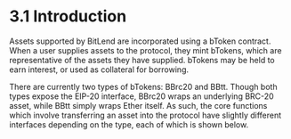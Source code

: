 # 3.1 Introduction

Assets supported by BitLend are incorporated using a bToken contract. When a user supplies assets to the protocol, they mint bTokens, which are representative of the assets they have supplied. bTokens may be held to earn interest, or used as collateral for borrowing.

There are currently two types of bTokens: BBrc20 and BBtt. Though both types expose the EIP-20 interface, BBrc20 wraps an underlying BRC-20 asset, while BBtt simply wraps Ether itself. As such, the core functions which involve transferring an asset into the protocol have slightly different interfaces depending on the type, each of which is shown below.
